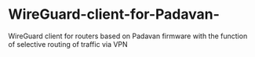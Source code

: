 # WireGuard-client-for-Padavan-
WireGuard client for routers based on Padavan firmware with the function of selective routing of traffic via VPN
